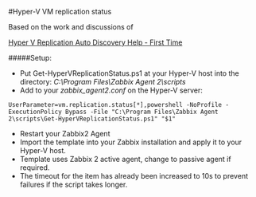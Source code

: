 #Hyper-V VM replication status

Based on the work and discussions of

<a href="https://www.zabbix.com/forum/zabbix-help/468172-hyper-v-replication-auto-discovery-help-first-time?__cf_chl_tk=YkMrIObVQpv1vshMuPeYZElhnSsFPjUsL.k3EEnsN6U-1732963932-1.0.1.1-kVe_cyqarKS9bGf.XOKuoSRe4rBxqS6KS4Zuq1fXjB8">Hyper V Replication Auto Discovery Help - First Time</a>

#####Setup:

- Put Get-HyperVReplicationStatus.ps1 at your Hyper-V host into the directory: *C:\Program Files\Zabbix Agent 2\scripts*
- Add to your *zabbix_agent2.conf* on the Hyper-V server:

`UserParameter=vm.replication.status[*],powershell -NoProfile -ExecutionPolicy Bypass -File "C:\Program Files\Zabbix Agent 2\scripts\Get-HyperVReplicationStatus.ps1" "$1"`

- Restart your Zabbix2 Agent
- Import the template into your Zabbix installation and apply it to your Hyper-V host.
- Template uses Zabbix 2 active agent, change to passive agent if required.
- The timeout for the item has already been increased to 10s to prevent failures if the script takes longer.
